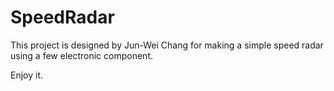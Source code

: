 # SpeedRadar

This project is designed by Jun-Wei Chang for making a simple speed radar using a few electronic component.

Enjoy it.
